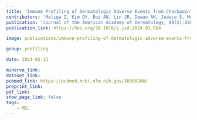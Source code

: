 ```yaml
---
title: 'Immune Profiling of Dermatologic Adverse Events from Checkpoint Blockade using Tissue Cyclic Immunofluorescence: A Pilot Study.'
contributors: 'Maliga Z, Kim DY, Bui AN, Lin JR, Dewan AK, Jadeja S, Murphy GF, Nirmal AJ, Lian CG, Sorger PK, LeBoeuf NR. (2024).'
publication: 'Journal of the American Academy of Dermatology, 90(2):288-298.'
publication_link: https://doi.org/10.1016/j.jid.2024.01.024

image: publications/immune-profiling-of-dermatologic-adverse-events-from-checkpoint-blockade-using-tissue-cyclic-immunofluorescence.png

group: profiling

date: 2024-02-13

minerva_link:
dataset_link:
pubmed_link: https://pubmed.ncbi.nlm.nih.gov/38360200/
preprint_link:
pdf_link:
show_page_link: false
tags:
    - MEL
---
```

